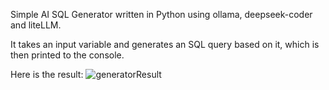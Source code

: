 Simple AI SQL Generator written in Python using ollama, deepseek-coder and liteLLM.

It takes an input variable and generates an SQL query based on it, which is then printed to the console.

Here is the result:
![generatorResult](https://github.com/ArchMage-d/AI-SQL-Generator/assets/78610400/c710dcba-b547-4a5a-acee-7a04cc9e6dd4)
